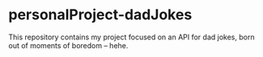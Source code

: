 # personalProject-dadJokes
This repository contains my project focused on an API for dad jokes, born out of moments of boredom – hehe.
